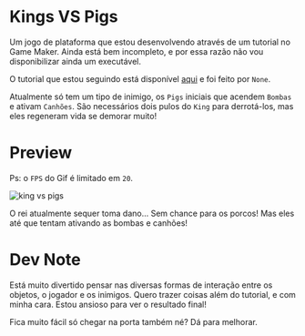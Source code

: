 # Kings VS Pigs

Um jogo de plataforma que estou desenvolvendo através de um tutorial no Game Maker. Ainda está bem incompleto, e por essa razão não vou disponibilizar ainda um executável.

O tutorial que estou seguindo está disponível [aqui](https://www.youtube.com/watch?v=zPzBSDdBeoE&t=384s) e foi feito por `None`.

Atualmente só tem um tipo de inimigo, os `Pigs` iniciais que acendem `Bombas` e ativam `Canhões`. São necessários dois pulos do `King` para derrotá-los, mas eles regeneram vida se demorar muito!

# Preview

Ps: o `FPS` do Gif é limitado em `20`.

![king vs pigs](https://github.com/L-Marcel/king-vs-pigs/blob/master/images/gif_1.gif?raw=tru)

O rei atualmente sequer toma dano... Sem chance para os porcos! Mas eles até que tentam ativando as bombas e canhões!

# Dev Note

Está muito divertido pensar nas diversas formas de interação entre os objetos, o jogador e os inimigos. Quero trazer coisas além do tutorial, e com minha cara. Estou ansioso para ver o resultado final!

Fica muito fácil só chegar na porta também né? Dá para melhorar.